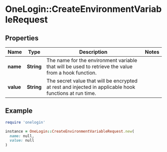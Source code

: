 # OneLogin::CreateEnvironmentVariableRequest

## Properties

| Name | Type | Description | Notes |
| ---- | ---- | ----------- | ----- |
| **name** | **String** | The name for the environment variable that will be used to retrieve the value from a hook function. |  |
| **value** | **String** | The secret value that will be encrypted at rest and injected in applicable hook functions at run time. |  |

## Example

```ruby
require 'onelogin'

instance = OneLogin::CreateEnvironmentVariableRequest.new(
  name: null,
  value: null
)
```

